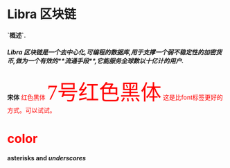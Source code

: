 <h1>Libra 区块链</h1>
<h4>`概述`.</h4>
<h5>Libra 区块链是一个去中心化,可编程的数据库,用于支撑一个弱不稳定性的加密货币,做为一个有效的**流通手段**,它能服务全球数以十亿计的用户.</h5>

**宋体**
<font face="黑体" color=red>红色黑体</font>
<font face="黑体" color=red size=7>7号红色黑体</font>
<span style="color:red;">这是比font标签更好的方式。可以试试。</span>
<h1 style="color:red;">color</h1>

**asterisks and _underscores_**
